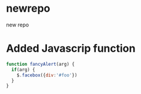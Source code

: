 # newrepo
new repo

# Added Javascrip function

```javascript
function fancyAlert(arg) {
  if(arg) {
    $.facebox({div:'#foo'})
  }
}
```
